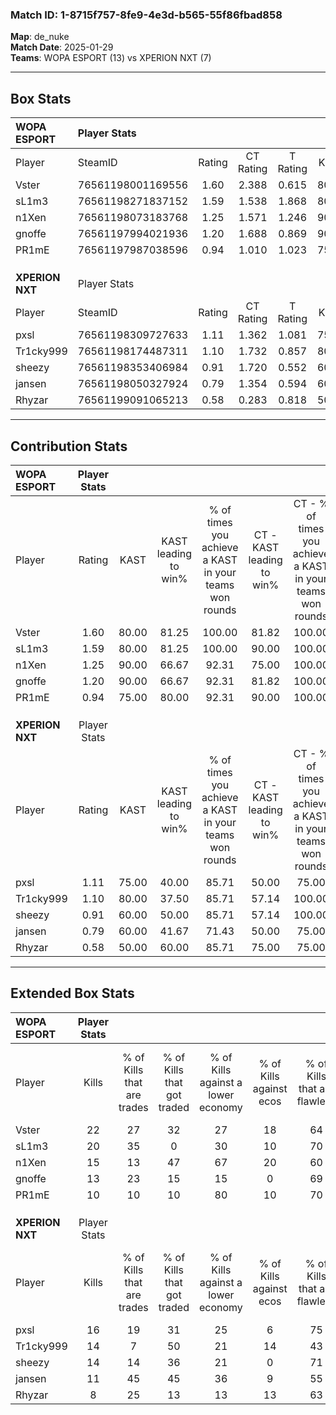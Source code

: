 ### Match ID: 1-8715f757-8fe9-4e3d-b565-55f86fbad858  
**Map**: de_nuke  
**Match Date**: 2025-01-29  
**Teams**: WOPA ESPORT (13) vs XPERION NXT (7)  

---  

## Box Stats  

| **WOPA ESPORT** | Player Stats      |        |           |          |       |       |       |         |        |      |     |
| :- | :- | :-: | :-: | :-: | :-: | :-: | :-: | :-: | :-: | :-: | :-: |
| Player          | SteamID           | Rating | CT Rating | T Rating | KAST  |  ADR  | Kills | Assists | Deaths | K/D  | HS% |
| Vster           | 76561198001169556 |  1.60  |   2.388   |  0.615   | 80.00 | 108.1 |  22   |    6    |   14   | 1.57 | 31  |
| sL1m3           | 76561198271837152 |  1.59  |   1.538   |  1.868   | 80.00 | 97.5  |  20   |    7    |   10   | 2.00 | 40  |
| n1Xen           | 76561198073183768 |  1.25  |   1.571   |  1.246   | 90.00 | 83.6  |  15   |    4    |   15   | 1.00 | 66  |
| gnoffe          | 76561197994021936 |  1.20  |   1.688   |  0.869   | 90.00 | 62.0  |  13   |    3    |   11   | 1.18 | 30  |
| PR1mE           | 76561197987038596 |  0.94  |   1.010   |  1.023   | 75.00 | 64.3  |  10   |    7    |   13   | 0.77 | 50  |
|                 |                   |        |           |          |       |       |       |         |        |      |     |
|                 |                   |        |           |          |       |       |       |         |        |      |     |
|                 |                   |        |           |          |       |       |       |         |        |      |     |
| **XPERION NXT** | Player Stats      |        |           |          |       |       |       |         |        |      |     |
| Player          | SteamID           | Rating | CT Rating | T Rating | KAST  |  ADR  | Kills | Assists | Deaths | K/D  | HS% |
| pxsl            | 76561198309727633 |  1.11  |   1.362   |  1.081   | 75.00 | 80.1  |  16   |    2    |   17   | 0.94 | 37  |
| Tr1cky999       | 76561198174487311 |  1.10  |   1.732   |  0.857   | 80.00 | 83.2  |  14   |    2    |   16   | 0.88 | 42  |
| sheezy          | 76561198353406984 |  0.91  |   1.720   |  0.552   | 60.00 | 80.0  |  14   |    1    |   17   | 0.82 | 50  |
| jansen          | 76561198050327924 |  0.79  |   1.354   |  0.594   | 60.00 | 66.7  |  11   |    6    |   16   | 0.69 | 36  |
| Rhyzar          | 76561199091065213 |  0.58  |   0.283   |  0.818   | 50.00 | 52.5  |   8   |    2    |   14   | 0.57 | 37  |
---  

## Contribution Stats  

| **WOPA ESPORT** | Player Stats |       |                      |                                                        |                           |                                                             |                          |                                                            |
| :- | :-: | :-: | :-: | :-: | :-: | :-: | :-: | :-: |
| Player          |    Rating    | KAST  | KAST leading to win% | % of times you achieve a KAST in your teams won rounds | CT - KAST leading to win% | CT - % of times you achieve a KAST in your teams won rounds | T - KAST leading to win% | T - % of times you achieve a KAST in your teams won rounds |
| Vster           |     1.60     | 80.00 |        81.25         |                         100.00                         |           81.82           |                           100.00                            |          80.00           |                           100.00                           |
| sL1m3           |     1.59     | 80.00 |        81.25         |                         100.00                         |           90.00           |                           100.00                            |          66.67           |                           100.00                           |
| n1Xen           |     1.25     | 90.00 |        66.67         |                         92.31                          |           75.00           |                           100.00                            |          50.00           |                           75.00                            |
| gnoffe          |     1.20     | 90.00 |        66.67         |                         92.31                          |           81.82           |                           100.00                            |          42.86           |                           75.00                            |
| PR1mE           |     0.94     | 75.00 |        80.00         |                         92.31                          |           90.00           |                           100.00                            |          60.00           |                           75.00                            |
|                 |              |       |                      |                                                        |                           |                                                             |                          |                                                            |
|                 |              |       |                      |                                                        |                           |                                                             |                          |                                                            |
|                 |              |       |                      |                                                        |                           |                                                             |                          |                                                            |
| **XPERION NXT** | Player Stats |       |                      |                                                        |                           |                                                             |                          |                                                            |
| Player          |    Rating    | KAST  | KAST leading to win% | % of times you achieve a KAST in your teams won rounds | CT - KAST leading to win% | CT - % of times you achieve a KAST in your teams won rounds | T - KAST leading to win% | T - % of times you achieve a KAST in your teams won rounds |
| pxsl            |     1.11     | 75.00 |        40.00         |                         85.71                          |           50.00           |                            75.00                            |          33.33           |                           100.00                           |
| Tr1cky999       |     1.10     | 80.00 |        37.50         |                         85.71                          |           57.14           |                           100.00                            |          22.22           |                           66.67                            |
| sheezy          |     0.91     | 60.00 |        50.00         |                         85.71                          |           57.14           |                           100.00                            |          40.00           |                           66.67                            |
| jansen          |     0.79     | 60.00 |        41.67         |                         71.43                          |           50.00           |                            75.00                            |          33.33           |                           66.67                            |
| Rhyzar          |     0.58     | 50.00 |        60.00         |                         85.71                          |           75.00           |                            75.00                            |          50.00           |                           100.00                           |
---  

## Extended Box Stats  

| **WOPA ESPORT** | Player Stats |                            |                            |                                    |                         |                              |                                 |        |                             |                                     |                          |                               |                            |
| :- | :-: | :-: | :-: | :-: | :-: | :-: | :-: | :-: | :-: | :-: | :-: | :-: | :-: |
| Player          |    Kills     | % of Kills that are trades | % of Kills that got traded | % of Kills against a lower economy | % of Kills against ecos | % of Kills that are flawless | % of Kills that are close duels | Deaths | % of Deaths that get traded | % of Deaths against a lower economy | % of Deaths against ecos | % of Deaths that are flawless | % of Deaths that are close |
| Vster           |      22      |             27             |             32             |                 27                 |           18            |              64              |                0                |   14   |             29              |                 50                  |            7             |              71               |             14             |
| sL1m3           |      20      |             35             |             0              |                 30                 |           10            |              70              |                0                |   10   |             30              |                 40                  |            0             |              70               |             10             |
| n1Xen           |      15      |             13             |             47             |                 67                 |           20            |              60              |               20                |   15   |             47              |                 40                  |            0             |              60               |             7              |
| gnoffe          |      13      |             23             |             15             |                 15                 |            0            |              69              |                0                |   11   |             55              |                 36                  |            0             |              64               |             9              |
| PR1mE           |      10      |             10             |             10             |                 80                 |           10            |              70              |                0                |   13   |             23              |                 23                  |            0             |              54               |             23             |
|                 |              |                            |                            |                                    |                         |                              |                                 |        |                             |                                     |                          |                               |                            |
|                 |              |                            |                            |                                    |                         |                              |                                 |        |                             |                                     |                          |                               |                            |
|                 |              |                            |                            |                                    |                         |                              |                                 |        |                             |                                     |                          |                               |                            |
| **XPERION NXT** | Player Stats |                            |                            |                                    |                         |                              |                                 |        |                             |                                     |                          |                               |                            |
| Player          |    Kills     | % of Kills that are trades | % of Kills that got traded | % of Kills against a lower economy | % of Kills against ecos | % of Kills that are flawless | % of Kills that are close duels | Deaths | % of Deaths that get traded | % of Deaths against a lower economy | % of Deaths against ecos | % of Deaths that are flawless | % of Deaths that are close |
| pxsl            |      16      |             19             |             31             |                 25                 |            6            |              75              |                6                |   17   |             18              |                 24                  |            0             |              65               |             6              |
| Tr1cky999       |      14      |             7              |             50             |                 21                 |           14            |              43              |               14                |   16   |             25              |                 19                  |            6             |              69               |             6              |
| sheezy          |      14      |             14             |             36             |                 21                 |            0            |              71              |               14                |   17   |             24              |                 24                  |            0             |              53               |             0              |
| jansen          |      11      |             45             |             45             |                 36                 |            9            |              55              |                9                |   16   |             25              |                 25                  |            6             |              75               |             0              |
| Rhyzar          |      8       |             25             |             13             |                 13                 |           13            |              63              |               25                |   14   |             14              |                 14                  |            0             |              79               |             7              |
